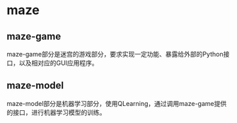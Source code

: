 # maze

## maze-game

maze-game部分是迷宫的游戏部分，要求实现一定功能、暴露给外部的Python接口，以及相对应的GUI应用程序。

## maze-model
maze-model部分是机器学习部分，使用QLearning，通过调用maze-game提供的接口，进行机器学习模型的训练。
